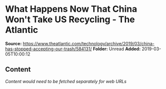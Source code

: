 # What Happens Now That China Won't Take US Recycling - The Atlantic

**Source:** https://www.theatlantic.com/technology/archive/2019/03/china-has-stopped-accepting-our-trash/584131/
**Folder:** Unread
**Added:** 2019-03-05T10:00:12




## Content
*Content would need to be fetched separately for web URLs*

